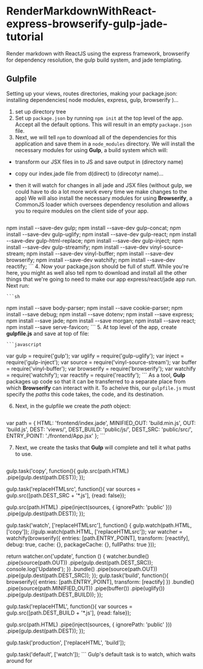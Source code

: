 # RenderMarkdownWithReact-express-browserify-gulp-jade-tutorial
Render markdown with ReactJS using the express framework, browserify for dependency resolution, the gulp build system, and jade templating.

## Gulpfile
Setting up your views, routes directories, making your package.json: installing dependencies( node modules, express, gulp, browserify )...

1. set up directory tree
2. Set up `package.json` by running `npm init` at the top level of the app. Accept all the default options. This will result in an empty `package.json` file.
3. Next, we will tell `npm` to download all of the dependencies for this application and save them in a `node_modules` directory. We will install the necessary modules for using **Gulp**, a build system which will:
  - transform our JSX files in to JS and save output in (directory name)
  - copy our index.jade file from d(direct) to (direcotyr name)...
  - then it will watch for changes in all jade and JSX files (without gulp, we could have to do a lot more work every time we make changes to the app)
  We will also install the necessary modules for using **Browserify**, a CommonJS loader which oversees dependency resolution and allows you to require modules on the client side of your app.

    ```sh
npm install --save-dev gulp;
npm install --save-dev gulp-concat;
npm install --save-dev gulp-uglify;
npm install --save-dev gulp-react;
npm install --save-dev gulp-html-replace;
npm install --save-dev gulp-inject;
npm install --save-dev gulp-streamify;
npm install --save-dev vinyl-source-stream;
npm install --save-dev vinyl-buffer;
npm install --save-dev browserify;
npm install --save-dev watchify;
npm install --save-dev reactify;
    ```
4. Now your package.json should be full of stuff. While you're here, you might as well also tell npm to download and install all the other things that we're going to need to make our app express/react/jade app run. Next run: 

    ```sh
npm install --save body-parser;
npm install --save cookie-parser;
npm install --save debug;
npm install --save dotenv;
npm install --save express;
npm install --save jade;
npm install --save morgan;
npm install --save react;
npm install --save serve-favicon;
    ```
5. At top level of the app, create **gulpfile.js** and save at top of file:

    ```javascript
var gulp = require('gulp');
var uglify = require('gulp-uglify');
var inject = require('gulp-inject');
var source = require('vinyl-source-stream');
var buffer = require('vinyl-buffer');
var browserify = require('browserify');
var watchify = require('watchify');
var reactify = require('reactify');
    ```
    As a tool, **Gulp** packages up code so that it can be transferred to a separate place from which **Browserify** can interact with it. To acheive this, our `gulpfile.js` must specify the *paths* this code takes, the code, and its destination.
    
6. Next, in the gulpfile we create the *path* object:

    ```javascript
var path = {
  HTML: 'frontend/index.jade',
  MINIFIED_OUT: 'build.min.js',
  OUT: 'build.js',
  DEST: 'views/',
  DEST_BUILD: 'public/js/',
  DEST_SRC: 'public/src/',
  ENTRY_POINT: './frontend/App.jsx'
};
    ```

  
7. Next, we create the tasks that **Gulp** will complete and tell it what paths to use.

    ```javascript
gulp.task('copy', function(){
  gulp.src(path.HTML)
  .pipe(gulp.dest(path.DEST));
});

gulp.task('replaceHTMLsrc', function(){
  var sources = gulp.src([path.DEST_SRC + '*.js'], {read: false});

   gulp.src(path.HTML)
  .pipe(inject(sources, { ignorePath: 'public' }))
  .pipe(gulp.dest(path.DEST));
});

gulp.task('watch', ['replaceHTMLsrc'], function() {
  gulp.watch(path.HTML, ['copy']);
  //gulp.watch(path.HTML, ['replaceHTMLsrc']);
 var watcher  = watchify(browserify({
    entries: [path.ENTRY_POINT],
    transform: [reactify],
    debug: true,
    cache: {}, packageCache: {}, fullPaths: true
  }));

  return watcher.on('update', function () {
    watcher.bundle()
    .pipe(source(path.OUT))
    .pipe(gulp.dest(path.DEST_SRC));
    console.log('Updated');
  })
  .bundle()
  .pipe(source(path.OUT))
  .pipe(gulp.dest(path.DEST_SRC));
});
gulp.task('build', function(){
 browserify({
    entries: [path.ENTRY_POINT],
    transform: [reactify]
  })
  .bundle()
  .pipe(source(path.MINIFIED_OUT))
  .pipe(buffer())
  .pipe(uglify())
  .pipe(gulp.dest(path.DEST_BUILD));
});

gulp.task('replaceHTML', function(){
  var sources = gulp.src([path.DEST_BUILD + '*.js'], {read: false});

  gulp.src(path.HTML)
  .pipe(inject(sources, { ignorePath: 'public' }))
  .pipe(gulp.dest(path.DEST));
});
 
gulp.task('production', ['replaceHTML', 'build']);
 
gulp.task('default', ['watch']);
    ```
    Gulp's default task is to watch, which waits around for 
